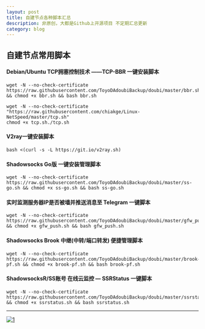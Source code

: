```yaml
---
layout: post
title: 自建节点各种脚本汇总
description: 非原创，大都是Github上开源项目 不定期汇总更新
category: blog
---
```


## 自建节点常用脚本
#### Debian/Ubuntu TCP拥塞控制技术 ——TCP-BBR 一键安装脚本
```
wget -N --no-check-certificate https://raw.githubusercontent.com/ToyoDAdoubiBackup/doubi/master/bbr.sh && chmod +x bbr.sh && bash bbr.sh
```
```
wget -N --no-check-certificate "https://raw.githubusercontent.com/chiakge/Linux-NetSpeed/master/tcp.sh"
chmod +x tcp.sh./tcp.sh
```
#### V2ray一键安装脚本
```
bash <(curl -s -L https://git.io/v2ray.sh)
```
####  Shadowsocks Go版 一键安装管理脚本
```
wget -N --no-check-certificate https://raw.githubusercontent.com/ToyoDAdoubiBackup/doubi/master/ss-go.sh && chmod +x ss-go.sh && bash ss-go.sh
```
#### 实时监测服务器IP是否被墙并推送消息至 Telegram 一键脚本
```
wget -N --no-check-certificate https://raw.githubusercontent.com/ToyoDAdoubiBackup/doubi/master/gfw_push.sh && chmod +x gfw_push.sh && bash gfw_push.sh
```
#### Shadowsocks Brook 中继(中转/端口转发) 便捷管理脚本
```
wget -N --no-check-certificate https://raw.githubusercontent.com/ToyoDAdoubiBackup/doubi/master/brook-pf.sh && chmod +x brook-pf.sh && bash brook-pf.sh
```

####  ShadowsocksR/SS账号 在线云监控 — SSRStatus 一键脚本
```
wget -N --no-check-certificate https://raw.githubusercontent.com/ToyoDAdoubiBackup/doubi/master/ssrstatus.sh && chmod +x ssrstatus.sh && bash ssrstatus.sh
```

---

[![1](https://tva1.sinaimg.cn/large/0082zybpgy1gbslxkn7txj31sc07qwg2.jpg)](https://t.me/net_door)
